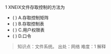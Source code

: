 1
XNEIX文件存取控制的方法为
- ( ) A.存取控制矩阵 
- ( ) B.存取控制表 
- ( ) C.用户权限表 
- ( ) D.口令

> 知识点：文件系统。
> 出处：网络
> 难度：1
> 解释
